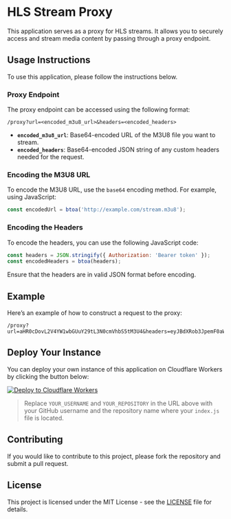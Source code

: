 # HLS Stream Proxy

This application serves as a proxy for HLS streams. It allows you to securely access and stream media content by passing through a proxy endpoint.

## Usage Instructions

To use this application, please follow the instructions below.

### Proxy Endpoint

The proxy endpoint can be accessed using the following format:

```
/proxy?url=<encoded_m3u8_url>&headers=<encoded_headers>
```

- **`encoded_m3u8_url`**: Base64-encoded URL of the M3U8 file you want to stream.
- **`encoded_headers`**: Base64-encoded JSON string of any custom headers needed for the request.

### Encoding the M3U8 URL

To encode the M3U8 URL, use the `base64` encoding method. For example, using JavaScript:

```javascript
const encodedUrl = btoa('http://example.com/stream.m3u8');
```

### Encoding the Headers

To encode the headers, you can use the following JavaScript code:

```javascript
const headers = JSON.stringify({ Authorization: 'Bearer token' });
const encodedHeaders = btoa(headers);
```

Ensure that the headers are in valid JSON format before encoding.

## Example

Here’s an example of how to construct a request to the proxy:

```
/proxy?url=aHR0cDovL2V4YW1wbGUuY29tL3N0cmVhbS5tM3U4&headers=eyJBdXRob3JpemF0aW9uIjoiQmVhcmVyIHRva2VuIn0=
```

## Deploy Your Instance

You can deploy your own instance of this application on Cloudflare Workers by clicking the button below:

[![Deploy to Cloudflare Workers](https://deploy.workers.cloudflare.com/button)](https://deploy.workers.cloudflare.com/?url=https://github.com/Toasty360/Roxy)

> Replace `YOUR_USERNAME` and `YOUR_REPOSITORY` in the URL above with your GitHub username and the repository name where your `index.js` file is located.

## Contributing

If you would like to contribute to this project, please fork the repository and submit a pull request.

## License

This project is licensed under the MIT License - see the [LICENSE](LICENSE) file for details.
